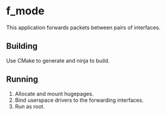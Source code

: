 # f_mode

This application forwards packets between pairs of interfaces.

## Building

Use CMake to generate and ninja to build.

## Running

1. Allocate and mount hugepages.
2. Bind userspace drivers to the forwarding interfaces.
3. Run as root.
